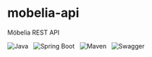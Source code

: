 # mobelia-api

Möbelia REST API

![Java](https://img.shields.io/badge/java-%23ED8B00.svg?style=for-the-badge&logo=openjdk&logoColor=white)&nbsp;&nbsp;&nbsp;![Spring Boot](https://img.shields.io/badge/Spring_Boot-6DB33F?style=for-the-badge&logo=spring-boot&logoColor=white)&nbsp;&nbsp;&nbsp;![Maven](https://img.shields.io/badge/apache_maven-C71A36?style=for-the-badge&logo=apachemaven&logoColor=white)&nbsp;&nbsp;&nbsp;![Swagger](https://img.shields.io/badge/Swagger-85EA2D?style=for-the-badge&logo=Swagger&logoColor=white)
